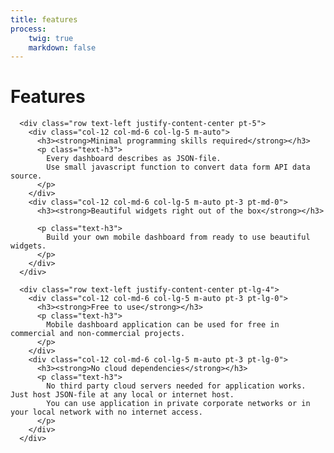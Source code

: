 ```yaml
---
title: features
process:
    twig: true
    markdown: false
---
```


<div class="container">
      <div class="row">
        <div class="col-12 text-center">
          <h1>Features</h1>
        </div>
      </div>

      <div class="row text-left justify-content-center pt-5">
        <div class="col-12 col-md-6 col-lg-5 m-auto">
          <h3><strong>Minimal programming skills required</strong></h3>
          <p class="text-h3">
			Every dashboard describes as JSON-file. 
			Use small javascript function to convert data form API data source.
		  </p>
        </div>
        <div class="col-12 col-md-6 col-lg-5 m-auto pt-3 pt-md-0">
          <h3><strong>Beautiful widgets right out of the box</strong></h3>

          <p class="text-h3">
			Build your own mobile dashboard from ready to use beautiful widgets.
		  </p>
        </div>
      </div>

      <div class="row text-left justify-content-center pt-lg-4">
        <div class="col-12 col-md-6 col-lg-5 m-auto pt-3 pt-lg-0">
          <h3><strong>Free to use</strong></h3>
          <p class="text-h3">
			Mobile dashboard application can be used for free in commercial and non-commercial projects.
		  </p>
        </div>
        <div class="col-12 col-md-6 col-lg-5 m-auto pt-3 pt-lg-0">
          <h3><strong>No cloud dependencies</strong></h3>
          <p class="text-h3">
			No third party cloud servers needed for application works. Just host JSON-file at any local or internet host. 
			You can use application in private corporate networks or in your local network with no internet access. 
		  </p>
        </div>
      </div>
</div>